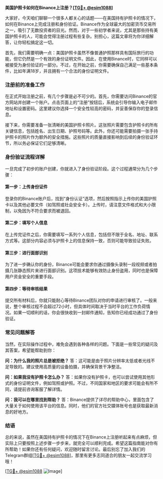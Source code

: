 **美国护照卡如何在Binance上注册？[[TG💪+ @esim1088](https://t.me/s/esim1088)]**

大家好，今天咱们聊聊一个很多人都关心的话题——在美国持有护照卡的情况下，如何在Binance上完成注册和身份验证。Binance作为全球最大的加密货币交易所之一，吸引了无数投资者的目光。然而，对于一些初学者来说，尤其是那些持有美国护照卡的人，可能会觉得注册过程有些复杂。别担心，这篇文章将为你详细解答，让你轻松搞定这一切。

首先，我们需要明确一点：美国护照卡虽然不像普通护照那样具有国际旅行的功能，但它仍然是一个有效的身份证明文件。因此，在使用Binance时，它同样可以被接受为身份验证的一部分。不过，在开始之前，你需要确保自己满足一些基本条件，比如年满18岁，并且拥有一个合法的身份证明文件。

### 注册前的准备工作

在正式开始注册之前，有几个步骤是必不可少的。首先，你需要访问Binance的官方网站并创建一个账户。点击页面上的“注册”按钮后，系统会引导你输入电子邮件地址和设置密码。这里建议你选择一个安全性较高的密码，并妥善保存你的登录信息。

接下来，你需要准备一张清晰的美国护照卡照片。这张照片需要包含护照卡的所有关键信息，包括姓名、出生日期、护照号码等。此外，你还可能需要拍摄一张手持护照卡的照片作为额外的安全措施。这些照片的质量直接影响到后续的身份验证环节，所以务必保证它们足够清晰。

### 身份验证流程详解

一旦完成了初步的账户创建，你就进入了身份验证阶段。这个过程通常分为几个步骤：

#### 第一步：上传身份证件
登录你的Binance账户后，找到“身份认证”选项，然后按照指示上传你的美国护照卡以及其他必要文件（如驾照或社会安全卡）。上传时，请注意文件格式和大小限制，以免因为不符合要求而被退回。

#### 第二步：填写个人信息
在上传完证件之后，你需要填写一系列个人信息，包括但不限于全名、地址、联系方式等。这部分内容必须与护照卡上的信息保持一致，否则可能导致验证失败。

#### 第三步：进行面部识别
为了进一步确认你的身份，Binance可能会要求你通过摄像头录制一段视频或者拍摄几张静态照片来进行面部识别。这项技术能够有效防止身份盗用，同时也是保障用户资金安全的重要手段。

#### 第四步：等待审核结果
提交所有材料后，你就只能耐心等待Binance团队对你的申请进行审核了。一般来说，整个审核过程不会超过72小时，但具体时间取决于当时平台的工作负荷情况。如果一切顺利的话，你会很快收到一封邮件通知，告知你已经成功通过了身份验证。

### 常见问题解答

当然，在实际操作过程中，难免会遇到各种各样的问题。下面是一些常见的疑问及其答案，希望能帮助到你：

**问：为什么我的照片总是被拒绝？**
答：这可能是由于照片分辨率太低或者光线不足导致的。建议使用高质量的设备拍摄，并确保背景干净整洁。

**问：如果我没有护照卡怎么办？**
答：如果你没有护照卡，也可以尝试使用其他形式的身份证明文件，例如驾照或护照。不过，不同国家和地区的要求可能会有所不同，请提前咨询客服了解详情。

**问：我可以在哪里找到帮助？**
答：Binance提供了详尽的帮助中心，里面包含了大量关于如何使用该平台的信息。同时，他们的官方社交媒体账号也是获取最新消息的好地方。

### 结语

总的来说，虽然在美国持有护照卡的情况下在Binance上注册听起来有点麻烦，但实际上只要按照上述步骤一步步来，就完全可以顺利完成。希望这篇指南能对你有所帮助！如果你还有任何疑问，欢迎随时留言讨论。最后别忘了加入我们的Telegram群组[[TG💪+ @esim1088](https://t.me/s/esim1088)]，那里有更多志同道合的朋友一起交流学习哦！

[[TG💪+ @esim1088](https://t.me/s/esim1088) ![Image](https://i.postimg.cc/4NQfJmqS/Snipaste-2025-05-13-00-14-12.png)]